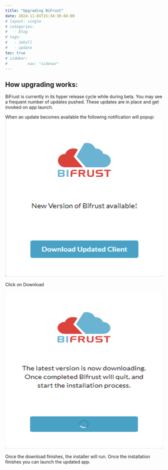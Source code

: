 ```yaml
---
title: "Upgrading BiFrust"
date: 2024-11-01T15:34:30-04:00
# layout: single
# categories:
#   - blog
# tags:
#   - Jekyll
#   - update
toc: true
# sidebar:
#         nav: "sidenav"
---
```




## How upgrading works:
BiFrust is currently in its hyper release cycle while during beta. You may see a frequent number of updates pushed. These updates are in place and get invoked on app launch.


When an update becomes available the following notification will popup:
<img src="/assets/images/appUpdateAvailable.png" alt="Unblock Installer" width="650" height="500"/>

Click on Download

<img src="/assets/images/appUpdate.png" alt="Unblock Installer" width="650" height="500"/>

Once the download finishes, the installer will run. Once the installation finishes you can launch the updated app.